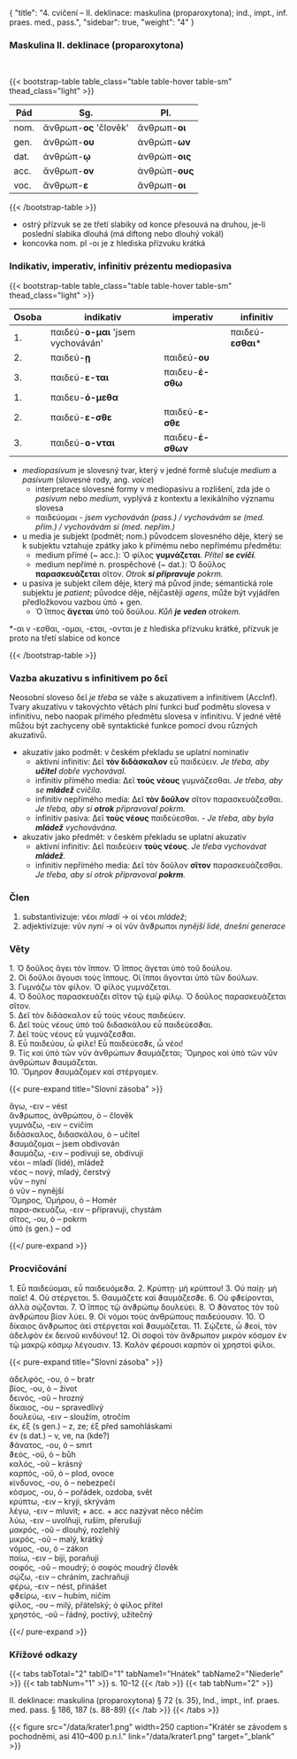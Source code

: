 {
"title": "4. cvičení – II. deklinace: maskulina (proparoxytona); ind., impt., inf. praes. med., pass.",
    "sidebar": true,
    "weight": "4"
}

### Maskulina II. deklinace (proparoxytona)

</br>

{{< bootstrap-table table_class="table table-hover table-sm" thead_class="light" >}}

| Pád  | Sg.                    | Pl.            |
| ---- | ---------------------- | -------------- |
| nom. | ἄνθρωπ-__ος__ 'člověk' | ἄνθρωπ-__οι__  |
| gen. | ἀνθρώπ-__ου__          | ἀνθρώπ-__ων__  |
| dat. | ἀνθρώπ-__ῳ__           | ἀνθρώπ-__οις__ |
| acc. | ἄνθρωπ-__ον__          | ἀνθρώπ-__ους__ |
| voc. | ἄνθρωπ-__ε__           | ἄνθρωπ-__οι__  |

{{< /bootstrap-table >}}

- ostrý přízvuk se ze třetí slabiky od konce přesouvá na druhou, je-li poslední slabika dlouhá (má diftong nebo dlouhý vokál) 
- koncovka nom. pl -οι je z hlediska přízvuku krátká

### Indikativ, imperativ, infinitiv prézentu mediopasiva

{{< bootstrap-table table_class="table table-hover table-sm" thead_class="light" >}}

| Osoba | indikativ                          | imperativ         | infinitiv         |
| ----- | ---------------------------------- | ----------------- | ----------------- |
| 1.    | παιδεύ-**ο-μαι** 'jsem vychováván' |                   | παιδεύ-**εσθαι*** |
| 2.    | παιδεύ-**ῃ**                       | παιδεύ-**ου**     |                   |
| 3.    | παιδεύ-**ε-ται**                   | παιδευ-**έ-σθω**  |                   |
| 1.    | παιδευ-**ό-μεθα**                  |                   |                   |
| 2.    | παιδεύ-**ε-σθε**                   | παιδεύ-**ε-σθε**  |                   |
| 3.    | παιδεύ-**ο-νται**                  | παιδευ-**έ-σθων** |                   |

- _mediopasivum_ je slovesný tvar, který v jedné formě slučuje _medium_ a _pasivum_ (slovesné rody, ang. *voice*) 
  - interpretace slovesné formy v mediopasivu a rozlišení, zda jde o *pasivum* nebo *medium*, vyplývá z kontextu a lexikálního významu slovesa
  - παιδεύομαι - _jsem vychováván (pass.) / vychovávám se (med. přím.) / vychovávám si (med. nepřím.)_  
- u media je subjekt (podmět; nom.) původcem slovesného děje, který se k subjektu vztahuje zpátky jako k přímému nebo nepřímému předmětu: 
  - medium přímé (~ acc.): Ὁ φίλος __γυμνάζεται__. _Přítel __se cvičí__._
  - medium nepřímé n. prospěchové  (~ dat.): Ὁ δοῦλος __παρασκευάζεται__ σῖτον. _Otrok __si připravuje__ pokrm._
- u pasiva je subjekt cílem děje, který má původ jinde; sémantická role subjektu je *patient*; původce děje, nějčastěji *agens*, může být vyjádřen předložkovou vazbou ὑπὸ + gen.
  - Ὁ ἵππος __ἄγεται__ ὑπὸ τοῦ δούλου. _Kůň __je veden__ otrokem._

*\-αι v -εσθαι, -ομαι, -εται, -ονται je z hlediska přízvuku krátké, přízvuk je proto na třetí slabice od konce

{{< /bootstrap-table >}}

### Vazba akuzativu s infinitivem po δεῖ

Neosobní sloveso δεῖ _je třeba_ se váže s akuzativem a infinitivem (AccInf). Tvary akuzativu v takovýchto větách plní funkci buď podmětu slovesa v infinitivu, nebo naopak přímého předmětu slovesa v infinitivu. V jedné větě můžou být zachyceny obě syntaktické funkce pomocí dvou různých akuzativů.  

- akuzativ jako podmět: v českém překladu se uplatní nominativ
  - aktivní infinitiv: Δεῖ __τὸν διδάσκαλον__ εὖ παιδεύειν. _Je třeba, aby __učitel__ dobře vychovával._
  - infinitiv přímého media: Δεῖ __τοὺς νέους__ γυμνάζεσθαι.  _Je třeba, aby se __mládež__ cvičila._
  - infinitiv nepřímého media: Δεῖ __τὸν δοῦλον__ σῖτον παρασκευάζεσθαι. _Je třeba, aby si __otrok__ připravoval pokrm._
  - infinitiv pasiva: Δεῖ __τοὺς νέους__ παιδεύεσθαι. - _Je třeba, aby byla __mládež__ vychovávána._ 
- akuzativ jako předmět: v českém překladu se uplatní akuzativ 
  - aktivní infinitiv: Δεῖ παιδεύειν __τοὺς νέους__. _Je třeba vychovávat __mládež__._
  - infinitiv nepřímého media: Δεῖ τὸν δοῦλον __σῖτον__ παρασκευάζεσθαι. _Je třeba, aby si otrok připravoval __pokrm__._

### Člen

1. substantivizuje: νέοι _mladí_ → οἱ νέοι _mládež_;
2. adjektivizuje: νῦν _nyní_ → οἱ νῦν ἄνϑρωποι _nynější lidé, dnešní generace_

### Věty

1\. Ὁ δοῦλος ἄγει τὸν ἵππον. Ὁ ἵππος ἄγεται ὑπὸ τοῦ δούλου.   
2\. Οἱ δοῦλοι ἄγουσι τοὺς ἵππους. Οἱ ἵπποι ἄγονται ὑπὸ τῶν δούλων.     
3\. Γυμνάζω τὸν φίλον. Ὁ φίλος γυμνάζεται.   
4\. Ὁ δοῦλος παρασκευάζει σῖτον τῷ ἐμῷ φίλῳ. Ὁ δοῦλος παρασκευάζεται σῖτον.    
5\. Δεῖ τὸν διδάσκαλον εὖ τοὺς νέους παιδεύειν.   
6\. Δεῖ τοὺς νέους ὑπὸ τοῦ διδασκάλου εὖ παιδεύεσϑαι.   
7\. Δεῖ τοὺς νέους εὖ γυμνάζεσϑαι.  
8\. Εὖ παιδεύου, ὦ φίλε! Εὖ παιδεύεσϑε, ὦ νέοι!     
9\. Τίς καὶ ὑπὸ τῶν νῦν ἀνθρώπων ϑαυμάζεται; Ὅμηρος καὶ ὑπὸ τῶν νῦν ἀνθρώπων ϑαυμάζεται.  
10\. Ὅμηρον ϑαυμάζομεν καὶ στέργομεν.

{{< pure-expand title="Slovní zásoba" >}}     

ἄγω, -ειν – vést  
ἄνϑρωπος, ἀνθρώπου, ὁ – člověk  
γυμνάζω, -ειν – cvičím   
διδάσκαλος, διδασκάλου, ὁ – učitel   
ϑαυμάζομαι – jsem obdivován  
ϑαυμάζω, -ειν – podivuji se, obdivuji  
νέοι – mladí (lidé), mládež     
νέος – nový, mladý, čerstvý  
νῦν – nyní   
ὁ νῦν – nynější   
Ὅμηρος, Ὁμήρου, ὁ – Homér  
παρα-σκευάζω, -ειν – připravuji, chystám   
σῖτος, -ου, ὁ – pokrm   
ὑπό (s gen.) – od  

{{</ pure-expand >}}

### Procvičování

1\. Εὖ παιδεύομαι, εὖ παιδευόμεϑα. 2. Κρύπτῃ· μὴ κρύπτου! 3. Οὐ παίῃ· μὴ παῖε! 4. Οὐ στέργεται. 5. Θαυμάζετε καὶ ϑαυμάζεσϑε. 6. Οὐ φϑείρονται, ἀλλὰ σῴζονται. 7. Ὁ ἵππος τῷ ἀνϑρώπῳ δουλεύει. 8. Ὁ ϑάνατος τὸν τοῦ ἀνϑρώπου βίον λύει. 9. Οἱ νόμοι τοὺς ἀνθρώπους παιδεύουσιν. 10. Ὁ δίκαιος ἄνϑρωπος ἀεὶ στέργεται καὶ ϑαυμάζεται. 11. Σῴζετε, ὦ ϑεοί, τὸν ἀδελφὸν ἐκ δεινοῦ κινδύνου! 12. Οἱ σοφοὶ τὸν ἄνϑρωπον μικρὸν κόσμον ἐν τῷ μακρῷ κόσμῳ λέγουσιν. 13. Καλὸν φέρουσι καρπὸν οἱ χρηστοὶ φίλοι. 

{{< pure-expand title="Slovní zásoba" >}}  

ἀδελφός, -ου, ὁ – bratr  
βίος, -ου, ὁ – život    
δεινός, -οῦ – hrozný  
δίκαιος, -ου – spravedlivý  
δουλεύω, -ειν – sloužím, otročím  
ἐκ, ἐξ (s gen.) – z, ze; ἐξ před samohláskami  
ἐν (s dat.) – v, ve, na (kde?)  
ϑάνατος, -ου, ὁ – smrt  
ϑεός, -οῦ, ὁ – bůh  
καλός, -οῦ – krásný  
καρπός, -οῦ, ὁ – plod, ovoce  
κίνδυνος, -ου, ὁ – nebezpečí  
κόσμος, -ου, ὁ – pořádek, ozdoba, svět    
κρύπτω, -ειν – kryji, skrývám   
λέγω, -ειν – mluvit; + acc. + acc nazývat něco něčím  
λύω, -ειν – uvolňuji, ruším, přerušuji  
μακρός, -οῦ – dlouhý, rozlehlý  
μικρός, -οῦ – malý, krátký  
νόμος, -ου, ὁ – zákon    
παίω, -ειν – biji, poraňuji  
σοφός, -οῦ – moudrý; ὁ σοφός moudrý člověk  
σῴζω, -ειν – chráním, zachraňuji  
φέρω, -ειν – nést, přinášet  
φϑείρω, -ειν – hubím, ničím  
φίλος, -ου – milý, přátelský; ὁ φίλος přítel    
χρηστός, -οῦ – řádný, poctivý, užitečný 

{{</ pure-expand >}}

### Křížové odkazy

{{< tabs tabTotal="2" tabID="1" tabName1="Hnátek" tabName2="Niederle" >}}
{{< tab tabNum="1" >}}
s. 10-12
{{< /tab >}}
{{< tab tabNum="2" >}}

II. deklinace: maskulina (proparoxytona) § 72 (s. 35), Ind., impt., inf. praes. med. pass. § 186, 187 (s. 88-89)
{{< /tab >}}
{{< /tabs >}}

{{< figure src="/data/krater1.png" width=250 caption="Krátér se závodem s pochodněmi, asi 410–400 p.n.l." link="/data/krater1.png" target=”_blank” >}}
